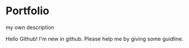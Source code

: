 # Portfolio
my own description

Hello Github! 
I'm new in github. Please help me by giving some guidline.


